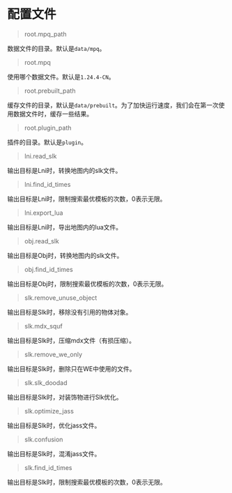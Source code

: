 # 配置文件

> root.mpq_path

数据文件的目录。默认是`data/mpq`。

> root.mpq

使用哪个数据文件。默认是`1.24.4-CN`。

> root.prebuilt_path

缓存文件的目录，默认是`data/prebuilt`。为了加快运行速度，我们会在第一次使用数据文件时，缓存一些结果。

> root.plugin_path

插件的目录。默认是`plugin`。


> lni.read_slk

输出目标是Lni时，转换地图内的slk文件。

> lni.find_id_times

输出目标是Lni时，限制搜索最优模板的次数，0表示无限。

> lni.export_lua

输出目标是Lni时，导出地图内的lua文件。

> obj.read_slk

输出目标是Obj时，转换地图内的slk文件。

> obj.find_id_times

输出目标是Obj时，限制搜索最优模板的次数，0表示无限。

> slk.remove_unuse_object

输出目标是Slk时，移除没有引用的物体对象。

> slk.mdx_squf

输出目标是Slk时，压缩mdx文件（有损压缩）。

> slk.remove_we_only

输出目标是Slk时，删除只在WE中使用的文件。

> slk.slk_doodad

输出目标是Slk时，对装饰物进行Slk优化。

> slk.optimize_jass

输出目标是Slk时，优化jass文件。

> slk.confusion

输出目标是Slk时，混淆jass文件。

> slk.find_id_times

输出目标是Slk时，限制搜索最优模板的次数，0表示无限。
